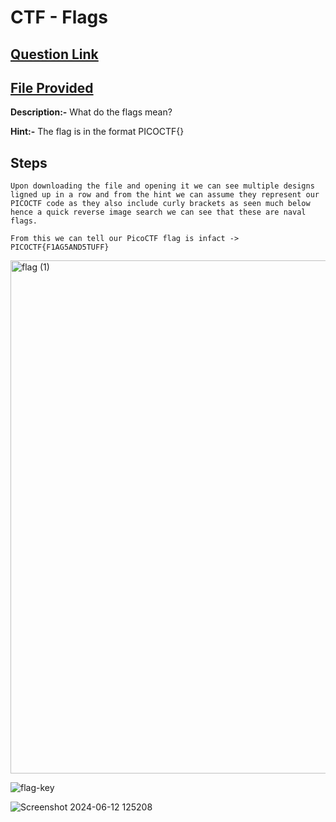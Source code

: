 # CTF - Flags

## [Question Link](https://play.picoctf.org/practice/challenge/31?page=1&search=Flags)
## [File Provided](https://jupiter.challenges.picoctf.org/static/fbeb5f9040d62b18878d199cdda2d253/flag.png)

**Description:-**  What do the flags mean? <br>

**Hint:-**  The flag is in the format PICOCTF{} <br>

## Steps 


``` 
Upon downloading the file and opening it we can see multiple designs ligned up in a row and from the hint we can assume they represent our PICOCTF code as they also include curly brackets as seen much below
hence a quick reverse image search we can see that these are naval flags.

From this we can tell our PicoCTF flag is infact -> PICOCTF{F1AG5AND5TUFF}

```
<img width="821" alt="flag (1)" src="https://github.com/hadakoi/MIST-work/assets/148073897/aadf03bd-88d5-462b-a6b0-bf317a4f63ca">

![flag-key](https://github.com/hadakoi/MIST-work/assets/148073897/d4a9a61d-c096-48d2-96fa-8528ad6528b2)

![Screenshot 2024-06-12 125208](https://github.com/hadakoi/MIST-work/assets/148073897/bcc2109c-7136-4dcf-9aa7-b31361598135)
